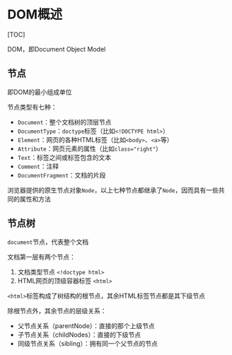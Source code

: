 # DOM概述

[TOC]

DOM，即Document Object Model

## 节点

即DOM的最小组成单位

节点类型有七种：

- `Document`：整个文档树的顶层节点
- `DocumentType`：`doctype`标签（比如`<!DOCTYPE html>`）
- `Element`：网页的各种HTML标签（比如`<body>`、`<a>`等）
- `Attribute`：网页元素的属性（比如`class="right"`）
- `Text`：标签之间或标签包含的文本
- `Comment`：注释
- `DocumentFragment`：文档的片段

浏览器提供的原生节点对象`Node`，以上七种节点都继承了`Node`，因而具有一些共同的属性和方法

## 节点树

`document`节点，代表整个文档

文档第一层有两个节点：

1. 文档类型节点 `<!doctype html>`
2. HTML网页的顶级容器标签 `<html>`

`<html>`标签构成了树结构的根节点，其余HTML标签节点都是其下级节点



除根节点外，其余节点的层级关系：

+ 父节点关系（parentNode）：直接的那个上级节点
+ 子节点关系（childNodes）：直接的下级节点
+ 同级节点关系（sibling）：拥有同一个父节点的节点






















